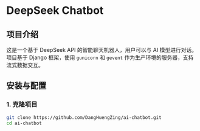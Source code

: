 # DeepSeek Chatbot

## 项目介绍
这是一个基于 DeepSeek API 的智能聊天机器人，用户可以与 AI 模型进行对话。项目基于 Django 框架，使用 `gunicorn` 和 `gevent` 作为生产环境的服务器，支持流式数据交互。

## 安装与配置

### 1. 克隆项目

```bash
git clone https://github.com/DangHuengZing/ai-chatbot.git
cd ai-chatbot

